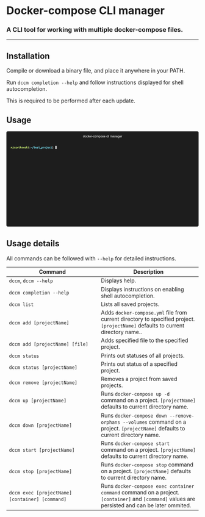 # Docker-compose CLI manager

### A CLI tool for working with multiple docker-compose files.

---

## Installation

Compile or download a binary file, and place it anywhere in your PATH.

Run `dccm completion --help` and follow instructions displayed for shell autocompletion.

This is required to be performed after each update.

## Usage

<p align="center">
    <img src="/docs/animated_gif/dccm-demo.gif?raw=true"/>
</p>

## Usage details

All commands can be followed with `--help` for detailed instructions.

| Command               | Description |
|-----------------------|-------------|
| `dccm`, `dccm --help` | Displays help. |
| `dccm completion --help` | Displays instructions on enabling shell autocompletion. |
| `dccm list` | Lists all saved projects. |
| `dccm add [projectName]` | Adds `docker-compose.yml` file from current directory to specified project. `[projectName]` defaults to current directory name..|
| `dccm add [projectName] [file]` | Adds specified file to the specified project. |
| `dccm status` | Prints out statuses of all projects. |
| `dccm status [projectName]` | Prints out status of a specified project. |
| `dccm remove [projectName]` | Removes a project from saved projects. |
| `dccm up [projectName]` | Runs `docker-compose up -d` command on a project. `[projectName]` defaults to current directory name. |
| `dccm down [projectName]` | Runs `docker-compose down --remove-orphans --volumes` command on a project. `[projectName]` defaults to current directory name. |
| `dccm start [projectName]` | Runs `docker-compose start` command on a project. `[projectName]` defaults to current directory name. |
| `dccm stop [projectName]` | Runs `docker-compose stop` command on a project. `[projectName]` defaults to current directory name. |
| `dccm exec [projectName] [container] [command]` | Runs `docker-compose exec container command` command on a project. `[container]` and `[command]` values are persisted and can be later ommited. |
